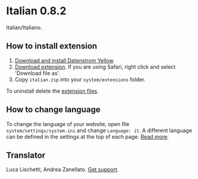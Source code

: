 Italian 0.8.2
=============
Italian/Italiano.

## How to install extension

1. [Download and install Datenstrom Yellow](https://github.com/datenstrom/yellow/).
2. [Download extension](https://github.com/datenstrom/yellow-extensions/raw/master/zip/italian.zip). If you are using Safari, right click and select 'Download file as'.
3. Copy `italian.zip` into your `system/extensions` folder.

To uninstall delete the [extension files](update.ini).

## How to change language

To change the language of your website, open file `system/settings/system.ini` and change `Language: it`. A different language can be defined in the settings at the top of each page. [Read more](https://developers.datenstrom.se/help/adjusting-system#system-settings).

## Translator

Luca Lischetti, Andrea Zanellato. [Get support](https://developers.datenstrom.se/help/support).
